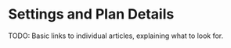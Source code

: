 # Settings and Plan Details

TODO: Basic links to individual articles, explaining what to look for.
